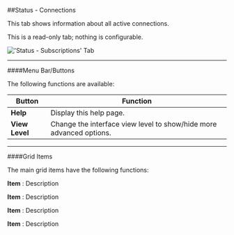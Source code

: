 ##Status - Connections

This tab shows information about all active connections.

This is a read-only tab; nothing is configurable.

!['Status - Subscriptions' Tab](static/img/doc/statusconnections.png)

---

####Menu Bar/Buttons

The following functions are available:

Button     | Function
-----------|---------
**Help**   | Display this help page.
**View Level**| Change the interface view level to show/hide more advanced options.

---

####Grid Items

The main grid items have the following functions:

**Item**
: Description

**Item**
: Description

**Item**
: Description

**Item**
: Description
